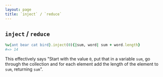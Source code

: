```yaml
---
layout: page
title: `inject` / `reduce`
---
```


## `inject` / `reduce`

```ruby
%w{ant bear cat bird}.inject(0){|sum, word| sum + word.length}
#=> 14
```

This effectively says "Start with the value `0`, put that in a variable `sum`, go through the collection and for each element add the length of the element to `sum`, returning `sum`".
